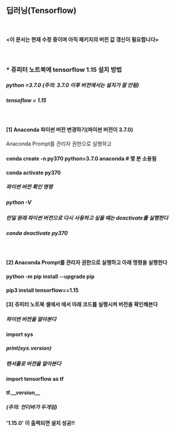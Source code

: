 ##  딥러닝(Tensorflow)
<br>

#### <이 문서는 현재 수정 중이며 아직 패키지의 버전 값 갱신이 필요합니다>

<br>

### \* 쥬피터 노트북에 tensorflow 1.15 설치 방법

##### python =3.7.0  (주의: 3.7.0 이후 버전에서는 설치가 잘 안됨)
##### tensoflow = 1.15

<br>

#### [1] Anaconda 파이썬 버전 변경하기(파이썬 버전이 3.7.0)

Anaconda Prompt를 관리자 권한으로 실행하고
#### conda create -n py370 python=3.7.0 anaconda    # 몇 분 소용됨  
#### conda activate py370

##### 파이썬 버전 확인 명령
##### python -V
##### 만일 원래 파이썬 버전으로 다시 사용하고 싶을 때는 deactivate를 실행한다
##### conda deactivate py370
<br>

#### [2] Anaconda Prompt를 관리자 권한으로 실행하고 아래 명령을 실행한다

#### python -m pip install --upgrade pip
#### pip3 install tensorflow==1.15

#### [3] 쥬피터 노트북 셀에서 에서 아래 코드를 실행시켜 버전을 확인해본다

##### 파이썬 버전을 알아본다
#### import sys
##### print(sys.version)

##### 텐서플로 버전을 알아본다
#### import tensorflow as tf
#### tf.\_\_version\_\_   
##### (주의: 언더바가 두개임) 
#### '1.15.0' 이 출력되면 설치 성공!!

